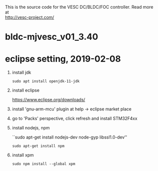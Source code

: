 This is the source code for the VESC DC/BLDC/FOC controller. Read more at  
http://vesc-project.com/
# bldc-mjvesc_v01_3.40

# eclipse setting, 2019-02-08
1. install jdk

    ``sudo apt install openjdk-11-jdk``

2. install eclipse

   https://www.eclipse.org/downloads/

3. install 'gnu-arm-mcu' plugin at help -> eclipse market place

4. go to 'Packs' perspective, click refresh and install STM32F4xx

5. install nodejs, npm

    ``sudo apt-get install nodejs-dev node-gyp libssl1.0-dev''
    
    ``sudo apt-get install npm``

6. install xpm

    ``sudo npm install --global xpm``
